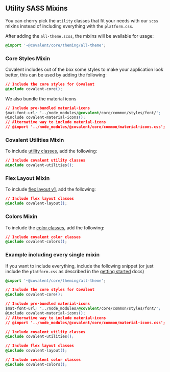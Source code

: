 ## Utility SASS Mixins

You can cherry pick the `utility` classes that fit your needs with our `scss` mixins instead of including everything with the `platform.css`.

After adding the `all-theme.scss`, the mixins will be available for usage:

```css
@import '~@covalent/core/theming/all-theme';
```

### Core Styles Mixin

Covalent includes out of the box some styles to make your application look better, this can be used by adding the following:

```css
// Include the core styles for Covalent
@include covalent-core();
```

We also bundle the material icons

```css
// Include pre-bundled material-icons
$mat-font-url: '../node_modules/@covalent/core/common/styles/font/';
@include covalent-material-icons();
// Alternative way to include material-icons
// @import '../node_modules/@covalent/core/common/material-icons.css';
```

### Covalent Utilities Mixin

To include [utility classes](https://teradata.github.io/covalent/style-guide/utility-styles), add the following:

```css
// Include covalent utility classes
@include covalent-utilities();
```

### Flex Layout Mixin

To include [flex layout v1](https://teradata.github.io/covalent/layouts), add the following:

```css
// Include flex layout classes
@include covalent-layout();
```

### Colors Mixin

To include the [color classes](https://teradata.github.io/covalent/style-guide/colors), add the following:

```css
// Include covalent color classes
@include covalent-colors();
```

### Example including every single mixin

If you want to include everything, include the following snippet (or just include the `platform.css` as described in the [getting started](http://localhost:4200/docs) docs)

```css
@import '~@covalent/core/theming/all-theme';

// Include the core styles for Covalent
@include covalent-core();

// Include pre-bundled material-icons
$mat-font-url: '../node_modules/@covalent/core/common/styles/font/';
@include covalent-material-icons();
// Alternative way to include material-icons
// @import '../node_modules/@covalent/core/common/material-icons.css';

// Include covalent utility classes
@include covalent-utilities();

// Include flex layout classes
@include covalent-layout();

// Include covalent color classes
@include covalent-colors();
```

